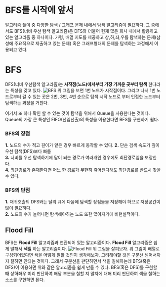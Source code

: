 # BFS를 시작에 앞서
알고리즘 풀이 중 다양한 탐색 / 그래프 문제 내에서 탐색 알고리즘이 필요하다. 그 중에서도 BFS(너비 우선 탐색 알고리즘)은 DFS와 더불어 현재 많은 회사 내에서 활용하고 있는 알고리즘 중 하나이다. 가령, 배열 지도를 제공하고 상,하,좌,우를 탐색하는 문제(삼성에 주요적으로 제출하고 있는 문제) 혹은 그래프형태의 문제를 탐색하는 과정에서 이용되고 있다.


# BFS
DFS(너비 우선탐색 알고리즘)는 **시작점(노드)에서부터 가장 가까운 곳부터 탐색** 한다라는 특성을 갖고 있다.
![BFS](https://img1.daumcdn.net/thumb/R1280x0/?scode=mtistory2&fname=https%3A%2F%2Fblog.kakaocdn.net%2Fdn%2FbLMK90%2FbtqKrJ9aUXI%2FhvWf1krFJb6R0WlIKx1Vk0%2Fimg.gif)
위 그림을 보면 1번 노드가 시작점이다. 그리고 나서 1번 노드로부터 갈 수 있는 곳은 2번, 3번, 4번 순으로 탐색 시작 노드로 부터 인접한 노드부터 탐색하는 과정을 거친다.

여기서 또 하나 확인 할 수 있는 것이 탐색을 위해서 Queue을 사용한다는 것이다. Queue의 가장 큰 특성인 FIFO(선입선출)의 특성을 이용한다면 BFS를 구현하기 쉽다.

### BFS의 장점
**1.**  노드의 수가 적고 깊이가 얕은 경우 빠르게 동작할 수 있다.
**2.** 단순 검색 속도가 깊이 우선 탐색(DFS)보다 빠름  
**3.** 너비를 우선 탐색하기에 답이 되는 경로가 여러개인 경우에도 최단경로임을 보장한다.  
**4.** 최단경로가 존재한다면 어느 한 경로가 무한히 깊어진다해도 최단경로를 반드시 찾을 수 있다.

### BFS의 단점
**1.** 재귀호출의 DFS와는 달리 큐에 다음에 탐색할 정점들을 저장해야 하므로 저장공간이 많이 필요하다.  
**2.** 노드의 수가 늘어나면 탐색해야하는 노드 또한 많아지기에 비현실적이다.

## Flood Fill

BFS는 **Flood Fill** 알고리즘과 연관되어 있는 알고리즘이다. **Flood Fill** 알고리즘은 쉽게 말해서 **색칠** 하는 알고리즘이다.
![Flood Fill](https://img1.daumcdn.net/thumb/R1280x0/?scode=mtistory2&fname=https%3A%2F%2Fblog.kakaocdn.net%2Fdn%2F4M9NT%2FbtqBGfaAwjT%2FdUW2d8wAwA7M4M1e6YUaKK%2Fimg.png)
위 그림을 살펴보자. 위 그림이 배열로 구성되어있다면 색을 어떻게 칠할 것인지 생각해보자. 고려해야할 것은 구분선 넘어서까지 칠하면 안되는 것이다. 그래서 구분선을 판단하면서 색을 칠해하는데 BFS(혹은 DFS)이 이용하면 위와 같은 알고리즘을 쉽게 만들 수 있다. BFS(혹은 DFS)를 구현할 때 상하좌우 미리 판단하여 해당 부분을 칠할 지 말지에 대해 미리 판단하여 색을 칠하는 소스를 구현하면 된다.
